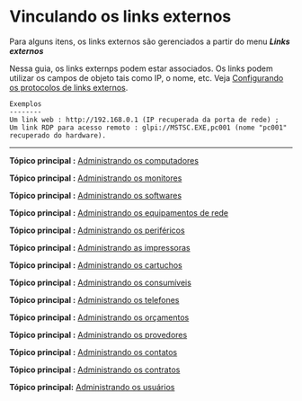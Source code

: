 Vinculando os links externos
===========================

Para alguns itens, os links externos são gerenciados a partir do menu ***Links externos***

Nessa guia, os links externps podem estar associados. Os links podem utilizar os campos de objeto tais como IP, o nome, etc. Veja [Configurando os protocolos de links externos](config_link.html "Os links externos são configurados a partir do menu Configuração > Links externos").

    Exemplos
    --------
    Um link web : http://192.168.0.1 (IP recuperada da porta de rede) ;
    Um link RDP para acesso remoto : glpi://MSTSC.EXE,pc001 (nome "pc001" recuperado do hardware).

-----------
**Tópico principal :** [Administrando os computadores](index.php?pt/03_Modulo_Parque/02_Computadores.md "Os computadores são administrados a partir do menu Parque > Computadores")

**Tópico principal :** [Administrando os monitores](index.php?pt/03_Modulo_Parque/03_Monitores.md "Os monitres são gerenciandos a partir do menu Parque > Monitores")

**Tópico principal :** [Administrando os softwares](index.php?pt/03_Modulo_Parque/04_Softwares/01_Softwares.md "Os softwares são gerenciados a partir do menu Parque > Software")

**Tópico principal :** [Administrando os equipamentos de rede](index.php?pt/03_Modulo_Parque/05_Equipamentos_de_rede.md "Os equipamentos de rede são gerenciados a partir do menu Parque > Rede")

**Tópico principal :** [Administrando os periféricos](index.php?pt/03_Modulo_Parque/06_Perifericos.md "Os periféricos são administrandos a partir do menu Parque > Periféricoss")

**Tópico principal :** [Administrando as impressoras](index.php?pt/03_Module_Parque/07_Impressoras.md "As impressoras são geradas a partir do menu Parque > Impressoras")

**Tópico principal :** [Administrando os cartuchos ](index.php?pt/03_Modulo_Parque/08_Cartuchos.md "Os cartucos na GLPI, características e uso")

**Tópico principal :** [Administrando os consumíveis](index.php?pt/03_Modulo_Parque/09_Consommables.md "Os consumíveis são gerenciados a partir do menu Parque > Consumíveis")

**Tópico principal :** [Administrando os telefones](index.php?pt/03_Modulo_Parque/10_Telefones.md "Os telefones são gerenciados a partir do menu Parque > Telefones ;")

**Tópico principal :** [Administrando os orçamentos](index.php?pt/05_Modulo_Gestao/02_Orçamentos.md "Os orçamentos são gerenciados a partir do menu Gestão > Orçamentos")

**Tópico principal :** [Administrando os provedores](index.php?pt/05_Modulo_Gestao/03_Provedores.md "Os provedores são gerenciados partir do menu Gestão > Provedoresqw")

**Tópico principal :** [Administrando os contatos](index.php?pt/05_Modulo_Gestao/04_Contatos.md "Os contatos são gerenciados a partir do menu Gestão > Contatos")

**Tópico principal :** [Administrando os contratos](index.php?pt/05_Modulo_Gestao/05_Contratos.md "Os contratos são gerenciados a partir do menu Gestão > Contratos")

**Tópico principal:** [Administrando os usuários](index.php?pt/07_Modulo_Administracao/02_Usuarios/01_Utilisateurs.md "Os usuários são gerenciados a partir do menu Administração > Usuários")
